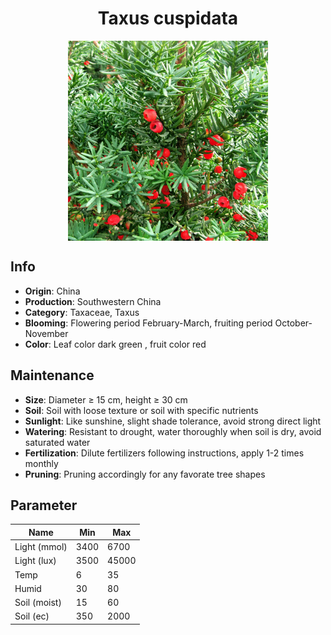 <h1 align='center'>Taxus cuspidata</h1>
<p align="center">
    <img 
        align='center'
        width='320'
        src="../images/taxus cuspidata.png" 
        alt='Taxus cuspidata' />
</p>

## Info

 - **Origin**: China
 - **Production**: Southwestern China
 - **Category**: Taxaceae, Taxus
 - **Blooming**: Flowering period February-March, fruiting period October-November
 - **Color**: Leaf color dark green , fruit color red

## Maintenance

 - **Size**: Diameter ≥ 15 cm, height ≥ 30 cm
 - **Soil**: Soil with loose texture or soil with specific nutrients
 - **Sunlight**: Like sunshine, slight shade tolerance, avoid strong direct light
 - **Watering**: Resistant to drought, water thoroughly when soil is dry, avoid saturated water
 - **Fertilization**: Dilute fertilizers following instructions, apply 1-2 times monthly
 - **Pruning**: Pruning accordingly for any favorate tree shapes

## Parameter

| Name         | Min  | Max   |
|--------------|------|-------|
| Light (mmol) | 3400 | 6700  |
| Light (lux)  | 3500 | 45000 |
| Temp         | 6    | 35    |
| Humid        | 30   | 80    |
| Soil (moist) | 15   | 60    |
| Soil (ec)    | 350  | 2000  |